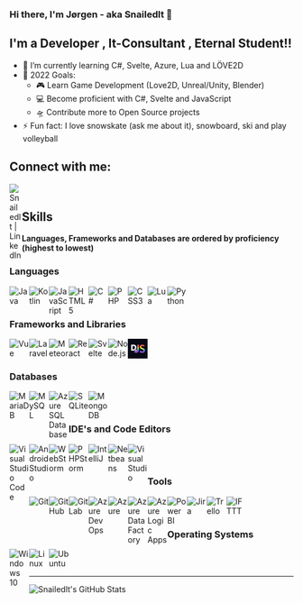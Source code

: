 ### Hi there, I'm Jørgen - aka Snailedlt 👋 

## I'm a Developer , It-Consultant , Eternal Student!!

- 🌱 I’m currently learning C#, Svelte, Azure, Lua and LÖVE2D
- 🥅 2022 Goals: 
  - 🎮 Learn Game Development (Love2D, Unreal/Unity, Blender)
  - 💻 Become proficient with C#, Svelte and JavaScript
  - 🛸 Contribute more to Open Source projects
- ⚡ Fun fact: I love snowskate (ask me about it), snowboard, ski and play volleyball

## Connect with me:

[<img align="left" alt="Snailedlt | LinkedIn" width="22px" src="https://cdn.jsdelivr.net/gh/devicons/devicon/icons/linkedin/linkedin-original.svg" />][linkedin]

<br />

## Skills
**Languages, Frameworks and Databases are ordered by proficiency (highest to lowest)**

### Languages

<a href="https://programmerhumor.io/wp-content/webp-express/webp-images/doc-root/wp-content/uploads/2021/11/programmerhumor-io-java-memes-backend-memes-98d607643ca200e-608x703.jpg.webp"> 
  <img align="left" alt="Java" title="Java" width="35px" src="https://cdn.jsdelivr.net/gh/devicons/devicon/icons/java/java-original.svg" /> 
</a>
<a href="https://pbs.twimg.com/media/EQf-wm_XUAEcbBq.jpg"> 
  <img align="left" alt="Kotlin" title="Kotlin" width="35px" src="https://cdn.jsdelivr.net/gh/devicons/devicon/icons/kotlin/kotlin-original.svg" /> 
</a>
<a href="https://programmerhumor.io/wp-content/webp-express/webp-images/doc-root/wp-content/uploads/2021/09/programmerhumor-io-java-memes-javascript-memes-0fd04525696ec49-608x925.png.webp"> 
  <img align="left" alt="JavaScript" title="JavaScript" width="35px" src="https://cdn.jsdelivr.net/gh/devicons/devicon/icons/javascript/javascript-original.svg" /> 
</a>
<a href="https://programmerhumor.io/wp-content/webp-express/webp-images/doc-root/wp-content/uploads/2021/10/programmerhumor-io-programming-memes-frontend-memes-c590882db3f917d-608x728.jpg.webp"> 
  <img align="left" alt="HTML5" title="HTML5" width="35px" src="https://cdn.jsdelivr.net/gh/devicons/devicon/icons/html5/html5-original.svg" /> 
</a>
<a href="https://programmerhumor.io/programming-memes/java-bros-3/"> 
  <img align="left" alt="C#" title="C#" width="35px" src="https://cdn.jsdelivr.net/gh/devicons/devicon/icons/csharp/csharp-original.svg" /> 
</a>
<a href="https://programmerhumor.io/wp-content/webp-express/webp-images/doc-root/wp-content/uploads/2021/05/programmerhumor-io-614c5b412d-608x949.jpg.webp"> 
  <img align="left" alt="PHP" title="PHP" width="35px" src="https://cdn.jsdelivr.net/gh/devicons/devicon/icons/php/php-original.svg" /> 
</a>
<a href="https://miro.medium.com/max/1000/1*xi7ddfL9LpTH-pdY20Y_Cw.gif"> 
  <img align="left" alt="CSS3" title="CSS3" width="35px" src="https://cdn.jsdelivr.net/gh/devicons/devicon/icons/css3/css3-original.svg" /> 
</a>
<a href="https://i.redd.it/t7mtabt8d5nz.jpg"> 
  <img align="left" alt="Lua" title="Lua" width="35px" src="https://cdn.jsdelivr.net/gh/devicons/devicon/icons/lua/lua-original.svg" /> 
</a>
<a href="https://i.redd.it/i0imk0ay05k21.jpg"> 
  <img align="left" alt="Python" title="Python" width="35px" src="https://cdn.jsdelivr.net/gh/devicons/devicon/icons/python/python-original.svg" /> 
</a>

<br />
<br />

### Frameworks and Libraries

<img align="left" alt="Vue" width="35px" src="https://cdn.jsdelivr.net/gh/devicons/devicon/icons/vuejs/vuejs-original.svg" />
<img align="left" alt="Laravel" width="35px" src="https://cdn.jsdelivr.net/gh/devicons/devicon/icons/laravel/laravel-plain.svg" />
<img align="left" alt="Meteor" width="35px" src="https://cdn.jsdelivr.net/gh/devicons/devicon/icons/meteor/meteor-original.svg" />
<img align="left" alt="React" width="35px" src="https://cdn.jsdelivr.net/gh/devicons/devicon/icons/react/react-original.svg" />
<img align="left" alt="Svelte" width="35px" src="https://cdn.jsdelivr.net/gh/devicons/devicon/icons/svelte/svelte-original.svg" />
<img align="left" alt="Node.js" width="35px" src="https://cdn.jsdelivr.net/gh/devicons/devicon/icons/nodejs/nodejs-original.svg" />
<img align="left" alt="Discord.js" width="35px" src="./img/discord.js.png" />


<br />
<br />

### Databases

<img align="left" alt="MariaDB" width="35px" src="https://mariadb.com/wp-content/uploads/2019/11/mariadb-logo-vertical_blue.svg" />
<img align="left" alt="MySQL" width="35px" src="https://cdn.jsdelivr.net/gh/devicons/devicon/icons/mysql/mysql-original.svg" />
<img align="left" alt="Azure SQL Database" width="35px" src="https://code.benco.io/icon-collection/azure-docs/sql-database.svg" />
<img align="left" alt="SQLite" width="35px" src="https://upload.wikimedia.org/wikipedia/commons/9/97/Sqlite-square-icon.svg" />
<img align="left" alt="MongoDB" width="35px" src="https://cdn.jsdelivr.net/gh/devicons/devicon/icons/mongodb/mongodb-original.svg" />

<br />
<br />

### IDE's and Code Editors

<img align="left" alt="Visual Studio Code" width="35px" src="https://cdn.jsdelivr.net/gh/devicons/devicon/icons/vscode/vscode-original.svg" />
<img align="left" alt="Android Studio" width="35px" src="https://upload.wikimedia.org/wikipedia/commons/e/e3/Android_Studio_Icon_%282014-2019%29.svg" />
<img align="left" alt="WebStorm" width="35px" src="https://cdn.freebiesupply.com/logos/large/2x/webstorm-icon-logo-svg-vector.svg" />
<img align="left" alt="PHPStorm" width="35px" src="https://cdn.freebiesupply.com/logos/large/2x/phpstorm-1-logo-svg-vector.svg" />
<img align="left" alt="IntelliJ" width="35px" src="https://cdn.freebiesupply.com/logos/large/2x/intellij-idea-1-logo-svg-vector.svg" />
<img align="left" alt="Netbeans" width="35px" src="https://upload.wikimedia.org/wikipedia/commons/9/98/Apache_NetBeans_Logo.svg" />
<img align="left" alt="Visual Studio" width="35px" src="https://cdn.jsdelivr.net/gh/devicons/devicon/icons/visualstudio/visualstudio-plain.svg" />

<br />
<br />

### Tools

<img align="left" alt="Git" width="35px" src="https://cdn.jsdelivr.net/gh/devicons/devicon/icons/git/git-original.svg" />
<img align="left" alt="GitHub" width="35px" src="https://cdn.jsdelivr.net/gh/devicons/devicon/icons/github/github-original.svg" />
<img align="left" alt="GitLab" width="35px" src="https://cdn.jsdelivr.net/gh/devicons/devicon/icons/gitlab/gitlab-original.svg" />
<img align="left" alt="Azure DevOps" width="35px" src="https://cdn.jsdelivr.net/npm/simple-icons@3.13.0/icons/azuredevops.svg" />
<img align="left" alt="Azure" width="35px" src="https://cdn.jsdelivr.net/gh/devicons/devicon/icons/azure/azure-original.svg" />
<img align="left" alt="Azure Data Factory" width="35px" src="https://code.benco.io/icon-collection/azure-docs/data-factory.svg" />
<img align="left" alt="Azure Logic Apps" width="35px" src="https://code.benco.io/icon-collection/azure-docs/logic-apps.svg" />
<img align="left" alt="Power BI" width="35px" src="https://powerbi.microsoft.com/pictures/application-logos/svg/powerbi.svg" />
<img align="left" alt="Jira" width="35px" src="https://cdn.jsdelivr.net/gh/devicons/devicon/icons/jira/jira-original.svg" />
<img align="left" alt="Trello" width="35px" src="https://cdn.jsdelivr.net/gh/devicons/devicon/icons/trello/trello-plain.svg" />
<img align="left" alt="IFTTT" width="35px" src="https://iconape.com/wp-content/files/xj/69963/svg/ifttt-1.svg" />

<br />
<br />

### Operating Systems

<img align="left" alt="Windows 10" width="35px" src="https://upload.wikimedia.org/wikipedia/commons/4/48/Windows_logo_-_2012_%28dark_blue%29.svg" />
<img align="left" alt="Linux" width="35px" src="https://cdn.jsdelivr.net/gh/devicons/devicon/icons/linux/linux-original.svg" />
<img align="left" alt="Ubuntu" width="35px" src="https://cdn.jsdelivr.net/gh/devicons/devicon/icons/ubuntu/ubuntu-plain.svg" />

<br />
<br />


---

<img align="left" alt="Snailedlt's GitHub Stats" src="https://github-readme-stats.vercel.app/api?username=Snailedlt&show_icons=true&hide_border=true&theme=dark" />

[linkedin]: https://www.linkedin.com/in/j%C3%B8rgen-kalsnes-hagen/
